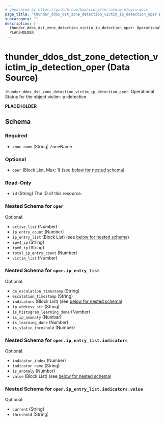 ```yaml
---
# generated by https://github.com/hashicorp/terraform-plugin-docs
page_title: "thunder_ddos_dst_zone_detection_victim_ip_detection_oper Data Source - terraform-provider-thunder"
subcategory: ""
description: |-
  thunder_ddos_dst_zone_detection_victim_ip_detection_oper: Operational Status for the object victim-ip-detection
  PLACEHOLDER
---
```


# thunder_ddos_dst_zone_detection_victim_ip_detection_oper (Data Source)

`thunder_ddos_dst_zone_detection_victim_ip_detection_oper`: Operational Status for the object victim-ip-detection

__PLACEHOLDER__



<!-- schema generated by tfplugindocs -->
## Schema

### Required

- `zone_name` (String) ZoneName

### Optional

- `oper` (Block List, Max: 1) (see [below for nested schema](#nestedblock--oper))

### Read-Only

- `id` (String) The ID of this resource.

<a id="nestedblock--oper"></a>
### Nested Schema for `oper`

Optional:

- `active_list` (Number)
- `ip_entry_count` (Number)
- `ip_entry_list` (Block List) (see [below for nested schema](#nestedblock--oper--ip_entry_list))
- `ipv4_ip` (String)
- `ipv6_ip` (String)
- `total_ip_entry_count` (Number)
- `victim_list` (Number)

<a id="nestedblock--oper--ip_entry_list"></a>
### Nested Schema for `oper.ip_entry_list`

Optional:

- `de_escalation_timestamp` (String)
- `escalation_timestamp` (String)
- `indicators` (Block List) (see [below for nested schema](#nestedblock--oper--ip_entry_list--indicators))
- `ip_address_str` (String)
- `is_histogram_learning_done` (Number)
- `is_ip_anomaly` (Number)
- `is_learning_done` (Number)
- `is_static_threshold` (Number)

<a id="nestedblock--oper--ip_entry_list--indicators"></a>
### Nested Schema for `oper.ip_entry_list.indicators`

Optional:

- `indicator_index` (Number)
- `indicator_name` (String)
- `is_anomaly` (Number)
- `value` (Block List) (see [below for nested schema](#nestedblock--oper--ip_entry_list--indicators--value))

<a id="nestedblock--oper--ip_entry_list--indicators--value"></a>
### Nested Schema for `oper.ip_entry_list.indicators.value`

Optional:

- `current` (String)
- `threshold` (String)


